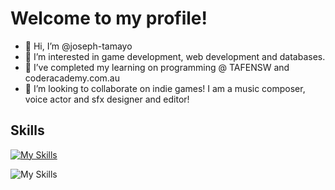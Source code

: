 # Welcome to my profile!

- 👋 Hi, I’m @joseph-tamayo
- 👀 I’m interested in game development, web development and databases.
- 🌱 I’ve completed my learning on programming @ TAFENSW and coderacademy.com.au
- 💞️ I’m looking to collaborate on indie games! I am a music composer, voice actor and sfx designer and editor!

<i class="fa-solid fa-user"></i>

## Skills

[![My Skills](https://skillicons.dev/icons?i=js,html,css,wasm)](https://skillicons.dev)

![My Skills](https://go-skill-icons.vercel.app/api/icons?i=inkscape&titles=true)


<!---
joseph-tamayo/joseph-tamayo is a ✨ special ✨ repository because its `README.md` (this file) appears on your GitHub profile.
You can click the Preview link to take a look at your changes.
--->

